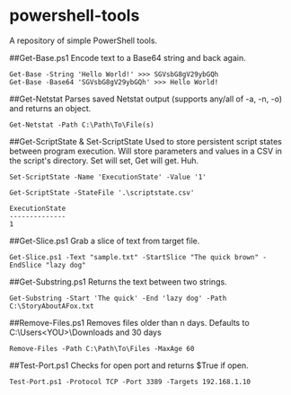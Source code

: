 powershell-tools
=======

A repository of simple PowerShell tools.

##Get-Base.ps1
Encode text to a Base64 string and back again.

```
Get-Base -String 'Hello World!' >>> SGVsbG8gV29ybGQh
Get-Base -Base64 'SGVsbG8gV29ybGQh' >>> Hello World!
```

##Get-Netstat
Parses saved Netstat output (supports any/all of -a, -n, -o) and returns an object.

```
Get-Netstat -Path C:\Path\To\File(s)
```

##Get-ScriptState & Set-ScriptState
Used to store persistent script states between program execution. Will store parameters and values in a CSV in the script's directory. Set will set, Get will get. Huh.
```
Set-ScriptState -Name 'ExecutionState' -Value '1'

Get-ScriptState -StateFile '.\scriptstate.csv'

ExecutionState
--------------
1
```

##Get-Slice.ps1
Grab a slice of text from target file.

```
Get-Slice.ps1 -Text "sample.txt" -StartSlice "The quick brown" -EndSlice "lazy dog"
```

##Get-Substring.ps1
Returns the text between two strings.

```
Get-Substring -Start 'The quick' -End 'lazy dog' -Path C:\StoryAboutAFox.txt
```

##Remove-Files.ps1
Removes files older than n days. Defaults to C:\Users\<YOU>\Downloads and 30 days

```
Remove-Files -Path C:\Path\To\Files -MaxAge 60
```

##Test-Port.ps1
Checks for open port and returns $True if open.

```
Test-Port.ps1 -Protocol TCP -Port 3389 -Targets 192.168.1.10
```
